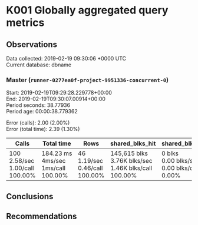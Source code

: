 # K001 Globally aggregated query metrics

## Observations ##
Data collected: 2019-02-19 09:30:06 +0000 UTC  
Current database: dbname  


### Master (`runner-0277ea0f-project-9951336-concurrent-0`) ###
Start: 2019-02-19T09:29:28.229778+00:00  
End: 2019-02-19T09:30:07.00914+00:00  
Period seconds: 38.77936  
Period age: 00:00:38.779362  

Error (calls): 2.00 (2.00%)  
Error (total time): 2.39 (1.30%)

Calls | Total&nbsp;time | Rows | shared_blks_hit | shared_blks_read | shared_blks_dirtied | shared_blks_written | blk_read_time | blk_write_time | kcache_reads | kcache_writes | kcache_user_time_ms | kcache_system_time 
-------|------------|------|-----------------|------------------|---------------------|---------------------|---------------|----------------|--------------|---------------|---------------------|--------------------
100<br/>2.58/sec<br/>1.00/call<br/>100.00% |184.23&nbsp;ms<br/>4ms/sec<br/>1ms/call<br/>100.00% |46<br/>1.19/sec<br/>0.46/call<br/>100.00% |145,615&nbsp;blks<br/>3.76K&nbsp;blks/sec<br/>1.46K&nbsp;blks/call<br/>100.00% |0&nbsp;blks<br/>0.00&nbsp;blks/sec<br/>0.00&nbsp;blks/call<br/>0.00% |0&nbsp;blks<br/>0.00&nbsp;blks/sec<br/>0.00&nbsp;blks/call<br/>0.00% |0&nbsp;blks<br/>0.00&nbsp;blks/sec<br/>0.00&nbsp;blks/call<br/>0.00% |0.00&nbsp;ms<br/>0s/sec<br/>0s/call<br/>0.00% |0.00&nbsp;ms<br/>0s/sec<br/>0s/call<br/>0.00% |0.00&nbsp;bytes<br/>0.00&nbsp;bytes/sec<br/>0.00&nbsp;bytes/call<br/>0.00% |0.00&nbsp;bytes<br/>0.00&nbsp;bytes/sec<br/>0.00&nbsp;bytes/call<br/>0.00% |0.00&nbsp;ms<br/>0s/sec<br/>0s/call<br/>0.00% |0.00&nbsp;ms<br/>0s/sec<br/>0s/call<br/>0.00%





## Conclusions ##


## Recommendations ##

